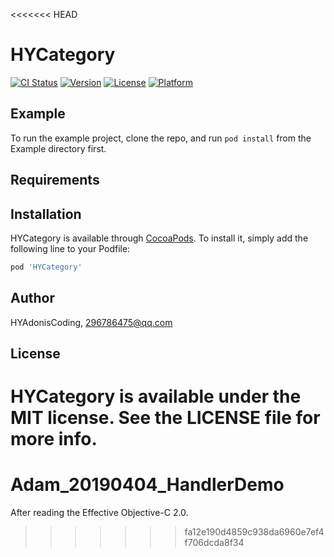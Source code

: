 <<<<<<< HEAD
# HYCategory

[![CI Status](https://img.shields.io/travis/HYAdonisCoding/HYCategory.svg?style=flat)](https://travis-ci.org/HYAdonisCoding/HYCategory)
[![Version](https://img.shields.io/cocoapods/v/HYCategory.svg?style=flat)](https://cocoapods.org/pods/HYCategory)
[![License](https://img.shields.io/cocoapods/l/HYCategory.svg?style=flat)](https://cocoapods.org/pods/HYCategory)
[![Platform](https://img.shields.io/cocoapods/p/HYCategory.svg?style=flat)](https://cocoapods.org/pods/HYCategory)

## Example

To run the example project, clone the repo, and run `pod install` from the Example directory first.

## Requirements

## Installation

HYCategory is available through [CocoaPods](https://cocoapods.org). To install
it, simply add the following line to your Podfile:

```ruby
pod 'HYCategory'
```

## Author

HYAdonisCoding, 296786475@qq.com

## License

HYCategory is available under the MIT license. See the LICENSE file for more info.
=======
# Adam_20190404_HandlerDemo
After reading the Effective Objective-C 2.0.
>>>>>>> fa12e190d4859c938da6960e7ef4f706dcda8f34
